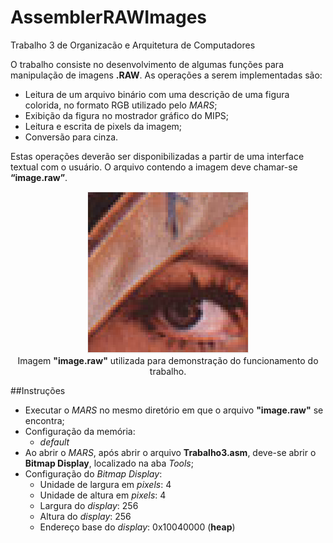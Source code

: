 # AssemblerRAWImages
Trabalho 3 de Organizacão e Arquitetura de Computadores

O trabalho consiste no desenvolvimento de algumas funções para manipulação de imagens **.RAW**. As operações a serem
implementadas são:
  - Leitura de um arquivo binário com uma descrição de uma figura colorida, no formato RGB utilizado pelo *MARS*;
  - Exibição da figura no mostrador gráfico do MIPS;
  - Leitura e escrita de pixels da imagem;
  - Conversão para cinza.
  
Estas operações deverão ser disponibilizadas a partir de uma interface textual com o usuário. O arquivo contendo a imagem deve chamar-se **“image.raw”**.

<p align="center">
  <img src="lena.png">
  <br>
  <t>Imagem <b>"image.raw"</b> utilizada para demonstração do funcionamento do trabalho.</t>
  <br>
</p>

##Instruções
  - Executar o *MARS* no mesmo diretório em que o arquivo **"image.raw"** se encontra;
  - Configuração da memória:
    - *default*
  - Ao abrir o *MARS*, após abrir o arquivo **Trabalho3.asm**, deve-se abrir o **Bitmap Display**, localizado na aba *Tools*;
  - Configuração do *Bitmap Display*:
    - Unidade de largura em *pixels*: 4
    - Unidade de altura em *pixels*: 4
    - Largura do *display*: 256
    - Altura do *display*: 256
    - Endereço base do *display*: 0x10040000 (**heap**) 
